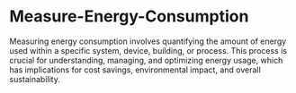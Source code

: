 # Measure-Energy-Consumption
Measuring energy consumption involves quantifying the amount of energy used within a specific system, device, building, or process. This process is crucial for understanding, managing, and optimizing energy usage, which has implications for cost savings, environmental impact, and overall sustainability.
